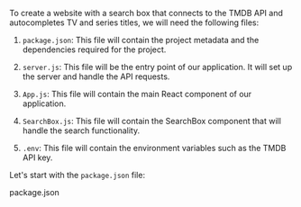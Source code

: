 To create a website with a search box that connects to the TMDB API and autocompletes TV and series titles, we will need the following files:

1. `package.json`: This file will contain the project metadata and the dependencies required for the project.

2. `server.js`: This file will be the entry point of our application. It will set up the server and handle the API requests.

3. `App.js`: This file will contain the main React component of our application.

4. `SearchBox.js`: This file will contain the SearchBox component that will handle the search functionality.

5. `.env`: This file will contain the environment variables such as the TMDB API key.

Let's start with the `package.json` file:

package.json
